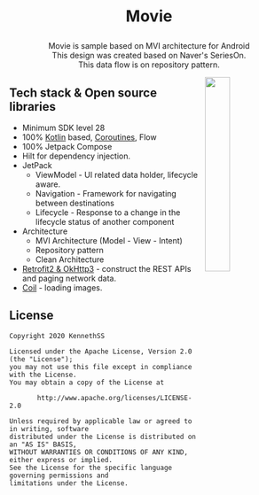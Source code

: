 # <p align="center">Movie</p>

<p align="center">Movie is sample based on MVI architecture for Android</br>
This design was created based on Naver's SeriesOn.</br>
This data flow is on repository pattern.</p>



<img src="https://github.com/KennethSS/Movie/blob/master/Preview/demo.gif" align="right" width="30%"></img>

## Tech stack & Open source libraries

- Minimum SDK level 28
- 100% [Kotlin](https://kotlinlang.org/) based, [Coroutines](https://github.com/Kotlin/kotlinx.coroutines), Flow
- 100% Jetpack Compose
- Hilt for dependency injection.
- JetPack
  - ViewModel - UI related data holder, lifecycle aware.
  - Navigation - Framework for navigating between destinations
  - Lifecycle - Response to a change in the lifecycle status of another component
- Architecture
  - MVI Architecture (Model - View - Intent)
  - Repository pattern
  - Clean Architecture
- [Retrofit2 & OkHttp3](https://github.com/square/retrofit) - construct the REST APIs and paging network data.
- [Coil](https://coil-kt.github.io/coil/compose/) - loading images.

## License

```
Copyright 2020 KennethSS

Licensed under the Apache License, Version 2.0 (the "License");
you may not use this file except in compliance with the License.
You may obtain a copy of the License at

       http://www.apache.org/licenses/LICENSE-2.0

Unless required by applicable law or agreed to in writing, software
distributed under the License is distributed on an "AS IS" BASIS,
WITHOUT WARRANTIES OR CONDITIONS OF ANY KIND, either express or implied.
See the License for the specific language governing permissions and
limitations under the License. 
```
